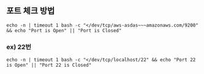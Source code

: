 ## 포트 체크 방법

```
echo -n | timeout 1 bash -c "</dev/tcp/aws-asdas~~~amazonaws.com/9200" && echo "Port is Open" || "Port is Closed"
```

### ex) 22번

```
echo -n | timeout 1 bash -c "</dev/tcp/localhost/22" && echo "Port 22 is Open" || "Port 22 is Closed"
```
